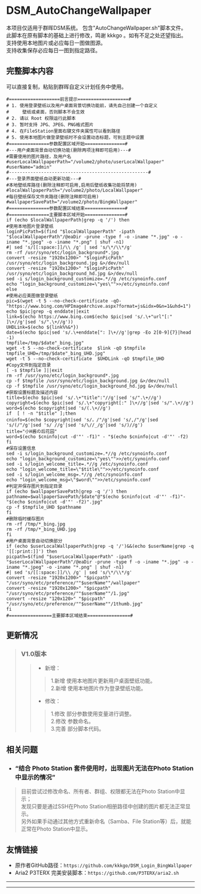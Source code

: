 # DSM_AutoChangeWallpaper
本项目仅适用于群晖DSM系统。
包含"AutoChangeWallpaper.sh"脚本文件。<br>
此脚本在原有脚本的基础上进行修改，鸣谢 kkkgo 。如有不足之处还望指出。<br>
支持使用本地图片或必应每日一图做图源。<br>
支持收集保存必应每日一图到指定路径。<br>

## 完整脚本内容
可以直接复制，粘贴到群晖自定义计划任务中使用。
```
#===================前言提示===================#
# 1. 使用登录壁纸以及用户桌面背景切换功能前，请先自己创建一个自定义
#     壁纸或桌面，否则脚本不会生效
# 2. 请以 Root 权限运行此脚本
# 3. 暂时支持 JPG、JPEG、PNG格式图片
# 4. 在FileStation里面右键文件夹属性可以看到路径
# 5. 使用本地图片做登录壁纸时不会设置动态标题，可到主题中设置
#===============参数配置区域开始===============#
#---用户桌面背景自动切换功能(删除两项注释即可启用)---#
#需要使用的图片路径，及用户名
#userLocalWallpaperPath="/volume2/photo/userLocalWallpaper"
#userName="admin"
#----------------------------------------------------#
#---登录界面壁纸自动更新功能---#
#本地壁纸库路径(删除注释即可启用,启用后壁纸收集功能将禁用)
#localWallpaperPath="/volume2/photo/LocalWallpaper"
#每日壁纸保存文件夹路径(删除注释即可启用)
#wallpaperSavePath="/volume2/photo/BingWallpaper"
#===============参数配置区域结束===============#
#===============主要脚本区域开始===============#
if (echo $localWallpaperPath|grep -q '/') then
#使用本地图片登录壁纸
loginPicPath=$(find "$localWallpaperPath" -ipath "$localWallpaperPath"/@eaDir -prune -type f -o -iname "*.jpg" -o -iname "*.jpeg" -o -iname "*.png" | shuf -n1)
#| sed 's/[[:space:]]/\\ /g' | sed 's/\*/\\*/g'
rm -rf /usr/syno/etc/login_background*.jpg
convert -resize "1920x1200>" "$loginPicPath" /usr/syno/etc/login_background.jpg &>/dev/null
convert -resize "1920x1200>" "$loginPicPath" /usr/syno/etc/login_background_hd.jpg &>/dev/null
sed -i s/login_background_customize=.*//g /etc/synoinfo.conf
echo "login_background_customize=\"yes\"">>/etc/synoinfo.conf
else
#使用必应美图做登录壁纸
pic=$(wget -t 5 --no-check-certificate -qO- "https://www.bing.com/HPImageArchive.aspx?format=js&idx=0&n=1&uhd=1")
echo $pic|grep -q enddate||exit
link=$(echo https://www.bing.com$(echo $pic|sed 's/.\+"url"[:" ]\+//g'|sed 's/".\+//g'))
UHDLink=$(echo ${link%%&*})
date=$(echo $pic|sed 's/.\+enddate[": ]\+//g'|grep -Eo 2[0-9]{7}|head -1)
tmpfile=/tmp/$date"_bing.jpg"
wget -t 5 --no-check-certificate  $link -qO $tmpfile
tmpfile_UHD=/tmp/$date"_bing_UHD.jpg"
wget -t 5 --no-check-certificate  $UHDLink -qO $tmpfile_UHD
#Copy文件到指定目录
[ -s $tmpfile ]||exit
rm -rf /usr/syno/etc/login_background*.jpg
cp -f $tmpfile /usr/syno/etc/login_background.jpg &>/dev/null
cp -f $tmpfile /usr/syno/etc/login_background_hd.jpg &>/dev/null
#获取设置标题及描述内容
title=$(echo $pic|sed 's/.\+"title":"//g'|sed 's/".\+//g')
copyright=$(echo $pic|sed 's/.\+"copyright[:" ]\+//g'|sed 's/".\+//g')
word=$(echo $copyright|sed 's/(.\+//g')
if  [ ! -n "$title" ];then
cninfo=$(echo $copyright|sed 's/，/"/g'|sed 's/,/"/g'|sed 's/(/"/g'|sed 's/ //g'|sed 's/\//_/g'|sed 's/)//g')
title="小H酱の后花园"
word=$(echo $cninfo|cut -d'"' -f1)" - "$(echo $cninfo|cut -d'"' -f2)
fi
#保存设置信息
sed -i s/login_background_customize=.*//g /etc/synoinfo.conf
echo "login_background_customize=\"yes\"">>/etc/synoinfo.conf
sed -i s/login_welcome_title=.*//g /etc/synoinfo.conf
echo "login_welcome_title=\"$title\"">>/etc/synoinfo.conf
sed -i s/login_welcome_msg=.*//g /etc/synoinfo.conf
echo "login_welcome_msg=\"$word\"">>/etc/synoinfo.conf
#判定并保存图片到指定目录
if (echo $wallpaperSavePath|grep -q '/') then
pathname=$wallpaperSavePath/$date"@"$(echo $cninfo|cut -d'"' -f1)"-"$(echo $cninfo|cut -d'"' -f2)".jpg"
cp -f $tmpfile_UHD $pathname
fi
#删除临时缓存图片
rm -rf /tmp/*_bing.jpg
rm -rf /tmp/*_bing_UHD.jpg
fi
#用户桌面背景自动切换部分
if (echo $userLocalWallpaperPath|grep -q '/')&&(echo $userName|grep -q '[[:print:]]') then
picpath=$(find "$userLocalWallpaperPath" -ipath "$userLocalWallpaperPath"/@eaDir -prune -type f -o -iname "*.jpg" -o -iname "*.jpeg" -o -iname "*.png" | shuf -n1)
#| sed 's/[[:space:]]/\\ /g' | sed 's/\*/\\*/g'
convert -resize "1920x1200>" "$picpath" "/usr/syno/etc/preference/""$userName""/wallpaper"
convert -resize "1920x1200>" "$picpath" "/usr/syno/etc/preference/""$userName""/1.jpg"
convert -resize "120x120>" "$picpath" "/usr/syno/etc/preference/""$userName""/1thumb.jpg"
fi
#================主要脚本区域结束================#

```

## 更新情况

> ### V1.0版本
>> * 新增：
>>>  1.新增 使用本地图片更新用户桌面壁纸功能。<br>
>>>  2.新增 使用本地图片作为登录壁纸功能。<br>
>> * 修改：
>>>  1.修改 部分参数使用变量进行调整。<br>
>>>  2.修改 参数命名。<br>
>>>  3.完善 部分脚本代码。

## 相关问题
* ### “结合 Photo Station 套件使用时，出现图片无法在Photo Station中显示的情况”
> 目前尝试过修改命名、所有者、群组、权限都无法在Photo Station中显示；<br>
> 发现只要是通过SSH在Photo Station相册路径中创建的图片都无法正常显示。<br>
> 另外如果手动通过其他方式重新命名（Samba、File Station等）后，就能正常在Photo Station中显示。

## 友情链接
* 原作者GitHub路径：```https://github.com/kkkgo/DSM_Login_BingWallpaper```
* Aria2 P3TERX 完美安装脚本：```https://github.com/P3TERX/aria2.sh```
----
----  

